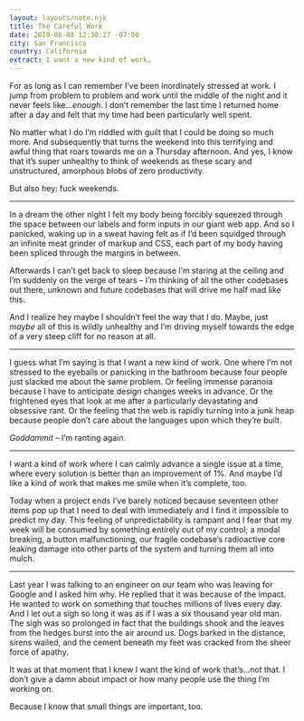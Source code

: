 ```yaml
---
layout: layouts/note.njk
title: The Careful Work
date: 2019-06-08 12:38:27 -07:00
city: San Francisco
country: California
extract: I want a new kind of work.
---
```


For as long as I can remember I’ve been inordinately stressed at work. I jump from problem to problem and work until the middle of the night and it never feels like…_enough_. I don’t remember the last time I returned home after a day and felt that my time had been particularly well spent.

No matter what I do I’m riddled with guilt that I could be doing so much more. And subsequently that turns the weekend into this terrifying and awful thing that roars towards me on a Thursday afternoon. And yes, I know that it’s super unhealthy to think of weekends as these scary and unstructured, amorphous blobs of zero productivity.

But also hey: fuck weekends.

---

In a dream the other night I felt my body being forcibly squeezed through the space between our labels and form inputs in our giant web app. And so I panicked, waking up in a sweat having felt as if I’d been squidged through an infinite meat grinder of markup and CSS, each part of my body having been spliced through the margins in between.

Afterwards I can’t get back to sleep because I’m staring at the ceiling and I’m suddenly on the verge of tears – I’m thinking of all the other codebases out there, unknown and future codebases that will drive me half mad like this.

And I realize hey maybe I shouldn’t feel the way that I do. Maybe, just _maybe_ all of this is wildly unhealthy and I’m driving myself towards the edge of a very steep cliff for no reason at all.

---

I guess what I’m saying is that I want a new kind of work. One where I’m not stressed to the eyeballs or panicking in the bathroom because four people just slacked me about the same problem. Or feeling immense paranoia because I have to anticipate design changes weeks in advance. Or the frightened eyes that look at me after a particularly devastating and obsessive rant. Or the feeling that the web is rapidly turning into a junk heap because people don’t care about the languages upon which they’re built.

_Goddammit_ – I’m ranting again.

---

I want a kind of work where I can calmly advance a single issue at a time, where every solution is better than an improvement of 1%. And maybe I’d like a kind of work that makes me smile when it’s complete, too.

Today when a project ends I’ve barely noticed because seventeen other items pop up that I need to deal with immediately and I find it impossible to predict my day. This feeling of unpredictability is rampant and I fear that my week will be consumed by something entirely out of my control; a modal breaking, a button malfunctioning, our fragile codebase’s radioactive core leaking damage into other parts of the system and turning them all into mulch.

---

Last year I was talking to an engineer on our team who was leaving for Google and I asked him why. He replied that it was because of the impact. He wanted to work on something that touches millions of lives every day. And I let out a sigh so long it was as if I was a six thousand year old man. The sigh was so prolonged in fact that the buildings shook and the leaves from the hedges burst into the air around us. Dogs barked in the distance, sirens wailed, and the cement beneath my feet was cracked from the sheer force of apathy.

It was at that moment that I knew I want the kind of work that’s…not that. I don’t give a damn about impact or how many people use the thing I’m working on.

Because I know that small things are important, too.
